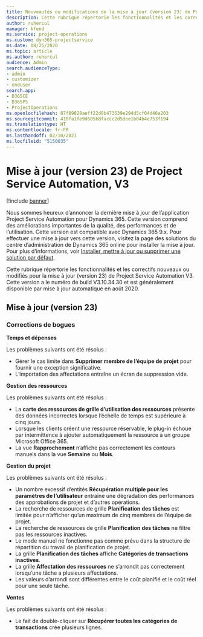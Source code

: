 ```yaml
---
title: Nouveautés ou modifications de la mise à jour (version 23) de Project Service Automation (correctif logiciel), V3
description: Cette rubrique répertorie les fonctionnalités et les correctifs disponibles pour la mise à jour (version 23) de Project Service Automation, V3.
author: ruhercul
manager: kfend
ms.service: project-operations
ms.custom: dyn365-projectservice
ms.date: 08/25/2020
ms.topic: article
ms.author: ruhercul
audience: Admin
search.audienceType:
- admin
- customizer
- enduser
search.app:
- D365CE
- D365PS
- ProjectOperations
ms.openlocfilehash: 87f89828aeff22d9b473539e294d5cf04d46a203
ms.sourcegitcommit: 418fa1fe9d605b8faccc2d5dee1b04b4e753f194
ms.translationtype: HT
ms.contentlocale: fr-FR
ms.lasthandoff: 02/10/2021
ms.locfileid: "5150035"
---
```

# <a name="project-service-automation-update-release-23-v3"></a>Mise à jour (version 23) de Project Service Automation, V3

[!include [banner](../includes/psa-now-project-operations.md)]

Nous sommes heureux d’annoncer la dernière mise à jour de l’application Project Service Automation pour Dynamics 365. Cette version comprend des améliorations importantes de la qualité, des performances et de l’utilisation. Cette version est compatible avec Dynamics 365 9.x. Pour effectuer une mise à jour vers cette version, visitez la page des solutions du centre d’administration de Dynamics 365 online pour installer la mise à jour. Pour plus d’informations, voir [Installer, mettre à jour ou supprimer une solution par défaut](https://docs.microsoft.com/power-platform/admin/install-remove-preferred-solution).

Cette rubrique répertorie les fonctionnalités et les correctifs nouveaux ou modifiés pour la mise à jour (version 23) de Project Service Automation V3. Cette version a le numéro de build V3.10.34.30 et est généralement disponible par mise à jour automatique en août 2020.

## <a name="update-release-23"></a>Mise à jour (version 23)

### <a name="bug-fixes"></a>Corrections de bogues

**Temps et dépenses**

Les problèmes suivants ont été résolus :
- Gérer le cas limite dans **Supprimer membre de l’équipe de projet** pour fournir une exception significative.
- L’importation des affectations entraîne un écran de suppression vide.

**Gestion des ressources**

Les problèmes suivants ont été résolus :

- La **carte des ressources de grille d’utilisation des ressources** présente des données incorrectes lorsque l’échelle de temps est supérieure à cinq jours.
- Lorsque les clients créent une ressource réservable, le plug-in échoue par intermittence à ajouter automatiquement la ressource à un groupe Microsoft Office 365.
- La vue **Rapprochement** n’affiche pas correctement les contours manuels dans la vue **Semaine** ou **Mois**.

**Gestion du projet**

Les problèmes suivants ont été résolus :

- Un nombre excessif d’entités **Récupération multiple pour les paramètres de l’utilisateur** entraîne une dégradation des performances des approbations de projet et d’autres opérations.
- La recherche de ressources de grille **Planification des tâches** est limitée pour n’afficher qu’un maximum de cinq membres de l’équipe de projet. 
- La recherche de ressources de grille **Planification des tâches** ne filtre pas les ressources inactives.
- Le mode manuel ne fonctionne pas comme prévu dans la structure de répartition du travail de planification de projet.
- La grille **Planification des tâches** affiche **Catégories de transactions inactives**.
- La grille **Affectation des ressources** ne s’arrondit pas correctement lorsqu’une tâche a plusieurs affectations.
- Les valeurs d’arrondi sont différentes entre le coût planifié et le coût réel pour une seule tâche.

**Ventes**

Les problèmes suivants ont été résolus :

- Le fait de double-cliquer sur **Récupérer toutes les catégories de transactions** crée plusieurs lignes.
